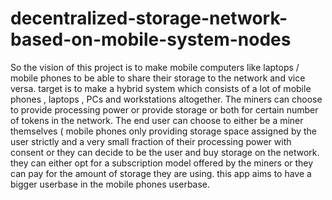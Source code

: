 # decentralized-storage-network-based-on-mobile-system-nodes
So the vision of this project is to make mobile computers like laptops / mobile phones to be able to share their storage to the network and vice versa. 
target is to make a hybrid system which consists of a lot of mobile phones , laptops , PCs and workstations altogether. 
The miners can choose to provide processing power or provide storage or both for certain number of tokens in the network.
The end user can choose to either be a miner themselves ( mobile phones only providing storage space assigned by the user strictly and a very small fraction of their processing power with consent
or they can decide to be the user and buy storage on the network. they can either opt for a subscription model offered by the miners or they can pay for the amount of storage they are using.
this app aims to have a bigger userbase in the mobile phones userbase. 
